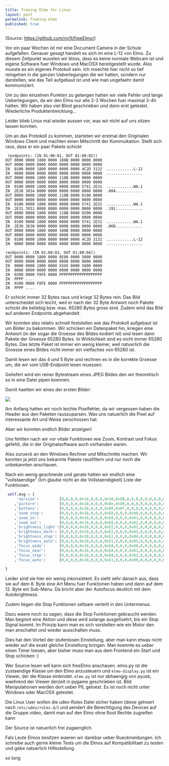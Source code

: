 ```yaml
---
title: freeing Elmo for Linux
layout: post
permalink: freeing-elmo
published: true
---
```

(Source: https://github.com/nv1t/freeElmo/)

Vor ein paar Wochen ist mir eine Document Camera in der Schule aufgefallen. Genauer gesagt handelt es sich im eine L-12 von Elmo. Zu diesem Zeitpunkt wussten wir bloss, dass es keine normale Webcam ist und eigene Software fuer Windows und MacOSX bereitgestellt wurde. Also musste es ein eigenes Protokoll sein. Ich moechte hier nicht so tief reingehen in die ganzen Ueberlegungen die wir hatten, sondern nur darstellen, wie das Teil aufgebaut ist und wie man ungefaehr damit kommuniziert.

Um zu den einzelnen Punkten zu gelangen hatten wir viele Fehler und lange Ueberlegungen, da wir den Elmo nur alle 2-3 Wochen fuer maximal 3-4h hatten. Wir haben also viel Blind geschrieben und dann erst getestet. Wiederliche Produktentwicklung...

Leider blieb Linux mal wieder aussen vor, was wir nicht auf uns sitzen lassen konnten.

Um an das Protokoll zu kommen, starteten wir erstmal den Originalen Windows Client und machten einen Mitschnitt der Kommuikation. Stellt sich raus, dass er ein paar Pakete schickt

```
 (endpoints: (IN 01:00:81, OUT 01:00:02))
OUT 0000 0000 1800 0000 108B 0000 0000 0000
OUT 0000 0000 0000 0000 0000 0000 0000 0000
IN  0100 0000 1800 0000 0000 0000 4C2D 3132  ............L-12
IN  0000 0000 0000 0000 0000 0000 0000 0000  ................
OUT 0000 0000 1800 0000 118B 0000 0000 0000
OUT 0000 0000 0000 0000 0000 0000 0000 0000
IN  0100 0000 1800 0000 0000 0000 5741 2E31  ............WA.1
IN  2E30 3034 0000 0000 0000 0000 0000 0000  .004............
OUT 0000 0000 1800 0000 118B 0000 0100 0000
OUT 0000 0000 0000 0000 0000 0000 0000 0000
IN  0100 0000 1800 0000 0000 0000 5741 2E31  ............WA.1
IN  2E31 3931 0000 0000 0000 0000 0000 0000  .191............
OUT 0000 0000 1800 0000 118B 0000 0200 0000
OUT 0000 0000 0000 0000 0000 0000 0000 0000
IN  0100 0000 1800 0000 0000 0000 5741 2E31  ............WA.1
IN  2E30 3630 0000 0000 0000 0000 0000 0000  .060............
OUT 0000 0000 1800 0000 108B 0000 0000 0000
OUT 0000 0000 0000 0000 0000 0000 0000 0000
IN  0100 0000 1800 0000 0000 0000 4C2D 3132  ............L-12
IN  0000 0000 0000 0000 0000 0000 0000 0000  ................

(endpoints: (IN 01:00:83, OUT 01:00:04))
OUT 0000 0000 1800 0000 8E80 0000 5000 0000
OUT 0000 0000 0000 0000 0000 0000 0000 0000
IN  0000 0000 1800 0000 XXXX 0000 5000 0000
IN  0000 0000 0000 0000 0000 0000 0000 0000
IN  0200 0000 F8FE 0000 PPPPPPPPPPPPPPPPPPP
IN  PPPP ....
IN  0200 0000 F8FE 0000 PPPPPPPPPPPPPPPPPPP
IN  PPPP ....
```
Er schickt immer 32 Bytes raus und kriegt 32 Bytes rein. Das Bild unterscheidet sich leicht, weil er nach der 32 Byte Antwort noch Pakete schickt die beliebig bzw. max. 65280 Bytes gross sind. Zudem wird das Bild auf anderen Endpoints abgehandelt.

Wir konnten also relativ schnell feststellen wie das Protokoll aufgebaut ist um Bilder zu bekommen. Wir schicken ein Datenpaket hin, kriegen eine Antwort (in der sogar die Groesse des Bildes kodiert ist) und lesen dann Pakete der Groesse 65280 Bytes. In Wirklichkeit sind es nicht immer 65280 Bytes. Das letzte Paket ist immer ein wenig kleiner, weil natuerlich die Groesse eines Bildes nicht immer ein vielfaches von 65280 ist.

Damit lesen wir das 4 und 5 Byte und rechnen es in die korrekte Groesse um, die wir vom USB-Endpoint lesen muessen.

Geliefert wird ein reiner Bytestream eines JPEG Bildes den wir theoretisch so in eine Datei pipen koennen.

Damit haetten wir eines der ersten Bilder:

![](/content/images/2017/01/2013-06-28-101747_1024x768_scrot.png)

Am Anfang hatten wir noch leichte Pixelfehler, da wir vergessen haben die Header aus den Paketen rauszuparsen. Was uns natuerlich die Pixel auf interessante Art und Weise zerschossen hat.

Aber wir konnten endlich Bilder anzeigen!

Uns fehlten nach wir vor vitale Funktionen wie Zoom, Kontrast und Fokus gefehlt, die in der Originalsoftware auch vorhanden waren.

Also zurueck an den Windows Rechner und Mitschnitte machen. Wir konnten ja jetzt uns bekannte Pakete rausfiltern und nur noch die unbekannten anschauen.

Nach ein wenig geschneide und gerate hatten wir endlich eine "vollstaendige" (Ich glaube nicht an die Vollstaendigkeit) Liste der Funktionen:

```python
 self.msg = {
     'version':         [0,0,0,0,0x18,0,0,0,0x10,0x8B,0,0,0,0,0,0,0,0,0,0,0,0,0,0,0,0,0,0,0,0,0,0]
    ,'picture':         [0,0,0,0,0x18,0,0,0,0x8e,0x80,0,0,0,0,0,0,0,0,0,0,0,0,0,0,0,0,0,0,0,0,0,0]
    ,'buttons':         [0,0,0,0,0x18,0,0,0,0x00,0x0f,0,0,0,0,0,0,0,0,0,0,0,0,0,0,0,0,0,0,0,0,0,0]
    ,'zoom_stop':       [0,0,0,0,0x18,0,0,0,0xE0,0,0,0,0x00,0,0,0,0,0,0,0,0,0,0,0,0,0,0,0,0,0,0,0]
    ,'zoom_in':         [0,0,0,0,0x18,0,0,0,0xE0,0,0,0,0x01,0,0,0,0,0,0,0,0,0,0,0,0,0,0,0,0,0,0,0]
    ,'zoom_out':        [0,0,0,0,0x18,0,0,0,0xE0,0,0,0,0x02,0,0,0,0,0,0,0,0,0,0,0,0,0,0,0,0,0,0,0]
    ,'brightness_light':[0,0,0,0,0x18,0,0,0,0xE2,0,0,0,0x02,0,0,0,0,0,0,0,0,0,0,0,0,0,0,0,0,0,0,0]
    ,'brightness_dark': [0,0,0,0,0x18,0,0,0,0xE2,0,0,0,0x03,0,0,0,0,0,0,0,0,0,0,0,0,0,0,0,0,0,0,0]
    ,'brightness_stop': [0,0,0,0,0x18,0,0,0,0xE2,0,0,0,0x04,0,0,0,0,0,0,0,0,0,0,0,0,0,0,0,0,0,0,0]
    ,'brightness_auto': [0,0,0,0,0x18,0,0,0,0xE2,0,0,0,0x05,0,0,0,0,0,0,0,0,0,0,0,0,0,0,0,0,0,0,0]
    ,'focus_wide':      [0,0,0,0,0x18,0,0,0,0xEA,0,0,0,0x00,0,0,0,0,0,0,0,0,0,0,0,0,0,0,0,0,0,0,0]
    ,'focus_near':      [0,0,0,0,0x18,0,0,0,0xEA,0,0,0,0x01,0,0,0,0,0,0,0,0,0,0,0,0,0,0,0,0,0,0,0]
    ,'focus_stop':      [0,0,0,0,0x18,0,0,0,0xEA,0,0,0,0x02,0,0,0,0,0,0,0,0,0,0,0,0,0,0,0,0,0,0,0]
    ,'focus_auto':      [0,0,0,0,0x18,0,0,0,0xE1,0,0,0,0x00,0,0,0,0,0,0,0,0,0,0,0,0,0,0,0,0,0,0,0]

}
```
Leider sind sie hier ein wenig inkonsistent. Es sieht sehr danach aus, dass sie auf dem 8. Byte eine Art Menu fuer Funktionen haben und dann auf dem 12. Byte ein Sub-Menu. Da bricht aber der Autofocus deutlich mit dem Autobrightness.

Zudem liegen die Stop Funktionen seltsam verteilt in den Untermenus.

Dazu waere noch zu sagen, dass die Stop Funktionen gebraucht werden. Man beginnt eine Aktion und diese wird solange ausgefuehrt, bis ein Stop Signal kommt. Im Prinzip kann man es sich vorstellen wie ein Motor den man anschaltet und wieder ausschalten muss.

Dies hat den Vorteil der stufenlosen Einstellung, aber man kann etwas nicht wieder auf die exakt gleiche Einstellung bringen. Man koennte es ueber einen Timer loesen, aber bisher muss man aus dem Frontend ein Start und Stop schicken :)

Wer Source lesen will kann sich freeElmo anschauen. elmo.py ist die zustaendige Klasse um den Elmo anzusteuern und `elmo-display.py` ist ein Viewer, der die Klasse einbindet. `elmo.py` ist nur abhaengig von pyusb, waehrend der Viewer derzeit in pygame geschrieben ist. Bild Manipulationen werden dort ueber PIL geloest. Es ist noch nicht unter Windows oder MacOSX getestet.

Die Linux User wollen die udev-Rules Datei sicher haben (diese gehoert nach `/etc/udev/rules.d/`) und aendert die Berechtigung des Devices auf die Gruppe video, damit man auf den Elmo ohne Root Rechte zugreifen kann

Der Source ist natuerlich frei zugaenglich.

Fals Leute Elmos besitzen waeren wir dankbar ueber Rueckmeldungen. Ich schreibe auch gerne kleine Tests um die Elmos auf Kompatibilitaet zu testen und gebe natuerlich Hilfestellung.

so long